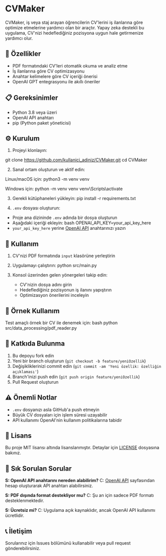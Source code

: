 # CVMaker

CVMaker, iş veya staj arayan öğrencilerin CV'lerini iş ilanlarına göre optimize etmelerine yardımcı olan bir araçtır. Yapay zeka destekli bu uygulama, CV'nizi hedeflediğiniz pozisyona uygun hale getirmenize yardımcı olur.

## 🚀 Özellikler

- PDF formatındaki CV'leri otomatik okuma ve analiz etme
- İş ilanlarına göre CV optimizasyonu
- Anahtar kelimelere göre CV içeriği önerisi
- OpenAI GPT entegrasyonu ile akıllı öneriler

## 📋 Gereksinimler

- Python 3.8 veya üzeri
- OpenAI API anahtarı
- pip (Python paket yöneticisi)

## ⚙️ Kurulum

1. Projeyi klonlayın:

git clone https://github.com/kullanici_adiniz/CVMaker.git
cd CVMaker


2. Sanal ortam oluşturun ve aktif edin:

Linux/macOS için:
python3 -m venv venv


Windows için:
python -m venv venv
venv\Scripts\activate


3. Gerekli kütüphaneleri yükleyin:
pip install -r requirements.txt


4. `.env` dosyası oluşturun:
- Proje ana dizininde `.env` adında bir dosya oluşturun
- Aşağıdaki içeriği ekleyin:
bash
OPENAI_API_KEY=your_api_key_here
- `your_api_key_here` yerine [OpenAI API](https://platform.openai.com/api-keys) anahtarınızı yazın

## 🎯 Kullanım

1. CV'nizi PDF formatında `input` klasörüne yerleştirin

2. Uygulamayı çalıştırın:
python src/main.py


3. Konsol üzerinden gelen yönergeleri takip edin:
   - CV'nizin dosya adını girin
   - Hedeflediğiniz pozisyonun iş ilanını yapıştırın
   - Optimizasyon önerilerini inceleyin

## 📝 Örnek Kullanım

Test amaçlı örnek bir CV ile denemek için:
bash
python src/data_processing/pdf_reader.py


## 🤝 Katkıda Bulunma

1. Bu depoyu fork edin
2. Yeni bir branch oluşturun (`git checkout -b feature/yeniOzellik`)
3. Değişikliklerinizi commit edin (`git commit -am 'Yeni özellik: özelliğin açıklaması'`)
4. Branch'inizi push edin (`git push origin feature/yeniOzellik`)
5. Pull Request oluşturun

## ⚠️ Önemli Notlar

- `.env` dosyanızı asla GitHub'a push etmeyin
- Büyük CV dosyaları için işlem süresi uzayabilir
- API kullanımı OpenAI'nin kullanım politikalarına tabidir

## 📄 Lisans

Bu proje MIT lisansı altında lisanslanmıştır. Detaylar için [LICENSE](LICENSE) dosyasına bakınız.

## 🤔 Sık Sorulan Sorular

**S: OpenAI API anahtarını nereden alabilirim?**
C: [OpenAI API](https://platform.openai.com/api-keys) sayfasından hesap oluşturarak API anahtarı alabilirsiniz.

**S: PDF dışında format destekliyor mu?**
C: Şu an için sadece PDF formatı desteklenmektedir.

**S: Ücretsiz mi?**
C: Uygulama açık kaynaklıdır, ancak OpenAI API kullanımı ücretlidir.

## 📞 İletişim

Sorularınız için Issues bölümünü kullanabilir veya pull request gönderebilirsiniz.